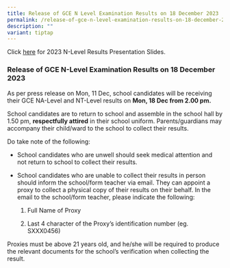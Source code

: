 ```yaml
---
title: Release of GCE N Level Examination Results on 18 December 2023
permalink: /release-of-gce-n-level-examination-results-on-18-december-2023/
description: ""
variant: tiptap
---
```

<p>Click <a href="https://drive.google.com/file/d/1ULPXJgwhCQ3zRARWDB4YmTkC_-luNOuj/view?usp=sharing" rel="noopener noreferrer nofollow" target="_blank">here</a> for 2023 N-Level Results Presentation Slides.</p><h3>Release of GCE N-Level Examination Results on 18 December 2023</h3><p>As per press release on Mon, 11 Dec, school candidates will be receiving their GCE NA-Level and NT-Level results on <strong>Mon, 18 Dec from 2.00 pm.</strong></p><p>School candidates are to return to school and assemble in the school hall by 1.50 pm, <strong>respectfully attired</strong> in their school uniform. Parents/guardians may accompany their child/ward to the school to collect their results.</p><p>Do take note of the following:</p><ul data-tight="true" class="tight"><li><p>School candidates who are unwell should seek medical attention and not return to school to collect their results.</p></li><li><p>School candidates who are unable to collect their results in person should inform the school/form teacher via email. They can appoint a proxy to collect a physical copy of their results on their behalf. In the email to the school/form teacher, please indicate the following:</p><ol data-tight="true" class="tight"><li><p>Full Name of Proxy</p></li><li><p>Last 4 character of the Proxy’s identification number (eg. SXXX0456)</p></li></ol></li></ul><p>Proxies must be above 21 years old, and he/she will be required to produce the relevant documents for the school’s verification when collecting the result.</p>